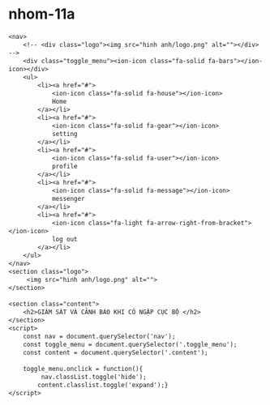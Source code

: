 # nhom-11a
  <!DOCTYPE html>
<html lang="en">
<head>
    <meta charset='utf-8'>
    <meta http-equiv='X-UA-Compatible' content='IE=edge'>
    <title>Page Title</title>
    <meta name='viewport' content='width=device-width, initial-scale=1'>
    <script src='main.js'></script>
    <link rel="stylesheet" type="text/css" href="style1.css">
    <link rel="stylesheet" href="https://site-assets.fontawesome.com/releases/v6.1.2/css/all.css">
</head>
<body>
    
    <nav>
        <!-- <div class="logo"><img src="hinh anh/logo.png" alt=""></div> -->
        <div class="toggle_menu"><ion-icon class="fa-solid fa-bars"></ion-icon></div>
        <ul>  
            <li><a href="#">  
                <ion-icon class="fa-solid fa-house"></ion-icon>
                Home
            </a></li>
            <li><a href="#">
                <ion-icon class="fa-solid fa-gear"></ion-icon>
                setting
            </a></li>
            <li><a href="#">
                <ion-icon class="fa-solid fa-user"></ion-icon>
                profile
            </a></li>
            <li><a href="#">
                <ion-icon class="fa-solid fa-message"></ion-icon>
                messenger
            </a></li>
            <li><a href="#">
                <ion-icon class="fa-light fa-arrow-right-from-bracket"></ion-icon>
                log out
            </a></li>
        </ul>
    </nav>
    <section class="logo">
         <img src="hinh anh/logo.png" alt="">
    </section>
    
    <section class="content">
        <h2>GIÁM SÁT VÀ CẢNH BÁO KHI CÓ NGẬP CỤC BỘ </h2>
    </section>
    <script>
        const nav = document.querySelector('nav');
        const toggle_menu = document.querySelector('.toggle_menu');
        const content = document.querySelector('.content');

        toggle_menu.onclick = function(){
             nav.classList.toggle('hide');
            content.classlist.toggle('expand');}
    </script>
   
</body>
</html>
